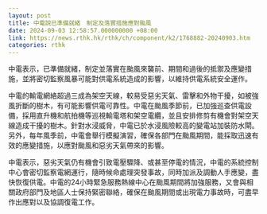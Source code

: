 ```yaml
---
layout: post
title: 中電說已準備就緒　制定及落實措施應對颱風
date: 2024-09-03 12:58:57.000000000 +08:00
link: https://news.rthk.hk/rthk/ch/component/k2/1768882-20240903.htm
categories: rthk
---
```


中電表示，已準備就緒，制定並落實在颱風來襲前、期間和過後的抵禦及應變措施，並將密切監察風暴可能對供電系統造成的影響，以維持供電系統安全運作。

中電的輸電網絡超過三成為架空天線，較易受惡劣天氣、雷擊和外物干擾，如被強風折斷的樹木，有可能影響供電可靠性。中電在颱風季節前，已加強巡查供電設備，採用直升機和航拍機等巡視輸電塔和架空電纜，並且安排修剪有機會對架空天線造成干擾的樹木。針對水浸威脅，中電已於水浸風險較高的變電站加裝防水閘。另外，每年風季前，中電會舉行模擬演習，確保各部門在颱風期間，能採取迅速有效的應變措施，以應對颱風和惡劣天氣帶來的影響。

中電表示，惡劣天氣仍有機會引致電壓驟降、或甚至停電的情況，中電的系統控制中心會密切監察電網運行，隨時候命處理突發事故，同時加派及調動人手應變，盡快恢復供電。中電的24小時緊急服務熱線中心在颱風期間將加強服務，又會與相關政府部門及地區人士保持緊密聯絡，確保在颱風期間或出現電力事故時，可盡早作出應對以及協調復電工作。
